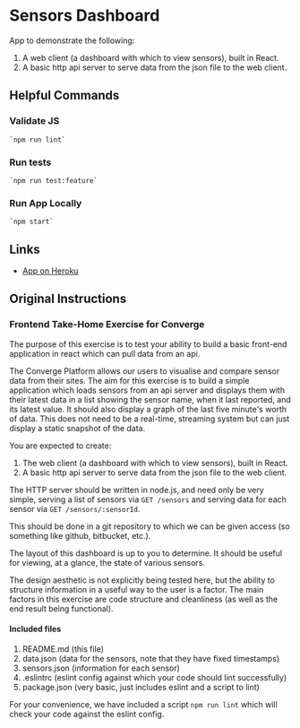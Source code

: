 # Sensors Dashboard

App to demonstrate the following:

1. A web client (a dashboard with which to view sensors), built in React.
2. A basic http api server to serve data from the json file to the web client.

## Helpful Commands

### Validate JS

    `npm run lint`
    
### Run tests
    
    `npm run test:feature`
    
### Run App Locally
    
    `npm start`

## Links

* [App on Heroku](https://secret-chamber-77807.herokuapp.com)

## Original Instructions

### Frontend Take-Home Exercise for Converge

The purpose of this exercise is to test your ability to build a basic front-end
application in react which can pull data from an api.

The Converge Platform allows our users to visualise and compare sensor data from
their sites. The aim for this exercise is to build a simple application which
loads sensors from an api server and displays them with their latest data in a
list showing the sensor name, when it last reported, and its latest value. It
should also display a graph of the last five minute's worth of data. This does
not need to be a real-time, streaming system but can just display a static
snapshot of the data.

You are expected to create:

1. The web client (a dashboard with which to view sensors), built in React.
2. A basic http api server to serve data from the json file to the web client.

The HTTP server should be written in node.js, and need only be very simple,
serving a list of sensors via `GET /sensors` and serving data for each sensor
via `GET /sensors/:sensorId`.

This should be done in a git repository to which we can be given access (so
something like github, bitbucket, etc.).

The layout of this dashboard is up to you to determine. It should be useful for
viewing, at a glance, the state of various sensors.

The design aesthetic is not explicitly being tested here, but the ability to
structure information in a useful way to the user is a factor. The main factors
in this exercise are code structure and cleanliness (as well as the end result
being functional).

#### Included files

1. README.md (this file)
2. data.json (data for the sensors, note that they have fixed timestamps)
3. sensors.json (information for each sensor)
4. .eslintrc (eslint config against which your code should lint successfully)
5. package.json (very basic, just includes eslint and a script to lint)

For your convenience, we have included a script `npm run lint` which will check
your code against the eslint config.
